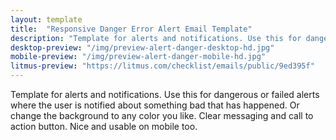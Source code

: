 ```yaml
---
layout: template
title:  "Responsive Danger Error Alert Email Template"
description: "Template for alerts and notifications. Use this for dangerous alerts where the user needs to be highly aware of an event that has occured."
desktop-preview: "/img/preview-alert-danger-desktop-hd.jpg"
mobile-preview: "/img/preview-alert-danger-mobile-hd.jpg"
litmus-preview: "https://litmus.com/checklist/emails/public/9ed395f"
---
```


<p>Template for alerts and notifications. Use this for dangerous or failed alerts where the user is notified about something bad that has happened. Or change the background to any color you like. Clear messaging and call to action button. Nice and usable on mobile too.</p>


